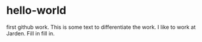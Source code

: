 # hello-world
first github work.
This is some text to differentiate the work.  I like to work at Jarden.  Fill in fill in.
